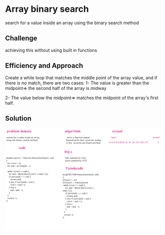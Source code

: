 # Array binary search
search for a value inside an array using the binary search method

## Challenge
achieving this without using built in functions

## Efficiency and Approach
Create a while loop that matches the middle point of the array value, and if there is no match, there are two cases:
1- The value is greater than the midpoint=> the second half of the array is midway

2- The value below the midpoint=> matches the midpoint of the array's first half.



## Solution
![whiteboard](../image/3.png)